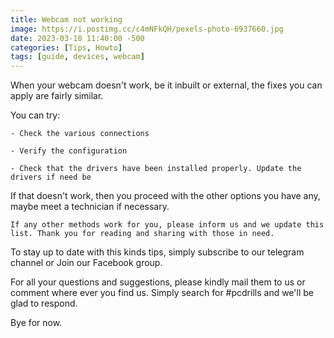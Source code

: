 ```yaml
---
title: Webcam not working
image: https://i.postimg.cc/c4mNFkQH/pexels-photo-6937660.jpg
date: 2023-03-18 11:40:00 -500
categories: [Tips, Howto]
tags: [guide, devices, webcam]
---
```


When your webcam doesn't work, be it inbuilt or external, the fixes you can apply are fairly similar.



You can try:

    - Check the various connections

    - Verify the configuration

    - Check that the drivers have been installed properly. Update the drivers if need be

If that doesn't work, then you proceed with the other options you have any, maybe meet a technician if necessary.

    If any other methods work for you, please inform us and we update this list. Thank you for reading and sharing with those in need.

To stay up to date with this kinds tips, simply subscribe to our telegram channel or Join our Facebook group.

For all your questions and suggestions, please kindly mail them to us or comment where ever you find us. Simply search for #pcdrills and we'll be glad to respond.

Bye for now. 